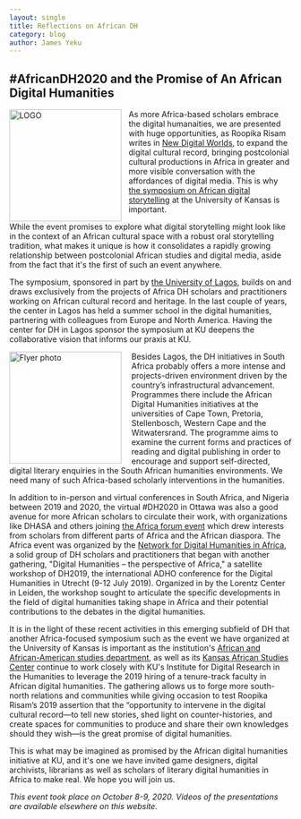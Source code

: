 ```yaml
---
layout: single
title: Reflections on African DH
category: blog
author: James Yeku
---
```


## #AfricanDH2020 and the Promise of An African Digital Humanities

<img align="left" style="padding-right:10px" src="{{ site.baseurl }}/assets/adh-logo-1.jpg" alt="LOGO" width="200">

As more Africa-based scholars embrace the digital humanaities, we are presented with huge 
opportunities, as Roopika Risam writes in [New Digital Worlds](https://www.google.com/books/edition/New_Digital_Worlds/txN-DwAAQBAJ?hl=en&gbpv=1&printsec=frontcover), to expand the digital cultural record, bringing postcolonial cultural productions in Africa in greater and more visible conversation with the affordances of digital media. This is why [the symposium on African digital storytelling](https://africandh.ku.edu/digital-storytelling-symposium-2020) at the University of Kansas is important. 

While the event promises to explore what digital storytelling might look like in the context of an African cultural space with a robust oral storytelling tradition, what makes it unique is how it consolidates a rapidly growing relationship between postcolonial African studies and digital media, aside from the fact that it's the first of such an event anywhere.

The symposium, sponsored in part by [the University of Lagos](https://www.cedhul.com.ng/), builds on and draws exclusively from the projects of Africa DH scholars and practitioners working on African cultural record and heritage. In the last couple of years, the center in Lagos has held a summer school in the digital humanities, partnering with colleagues from Europe and North America. 
Having the center for DH in Lagos sponsor the symposium at KU deepens the collaborative vision that informs our praxis at KU. 


<a href="{{ site.baseurl }}/assets/African-Digital-Storytelling-Flyer.jpg"><img align="left" style="padding-right:15px" src="{{ site.baseurl }}/assets/African-Digital-Storytelling-Flyer.jpg" alt="Flyer photo" width="200"></a>

Besides Lagos, the DH initiatives in South Africa probably offers a more intense and projects-driven environment driven by the country’s infrastructural advancement. Programmes there include the African Digital Humanities initiatives at the universities of Cape Town, Pretoria, Stellenbosch, Western Cape and the Witwatersrand. The programme aims to examine the current forms and practices of reading and digital publishing in order to encourage and support self-directed, digital literary enquiries in the South African humanities environments. We need many of such Africa-based scholarly interventions in the humanities.  

In addition to in-person and virtual conferences in South Africa, and Nigeria between 2019 and 2020, the virtual #DH2020 in Ottawa was also a good avenue for more African scholars to circulate their work, with organizations like DHASA  and others joining [the Africa forum event](https://dhafrica.blog/africa-forum-at-dh2020/) which drew interests from scholars from different parts of Africa and the African diaspora. The Africa event was organized by the [Network for Digital Humanities in Africa](https://dhafrica.blog/dh-africa-community/), a solid group of DH scholars and practitioners that began with another gathering, "Digital Humanities – the perspective of Africa," a satellite workshop of DH2019, the international ADHO conference for the Digital Humanities in Utrecht (9-12 July 2019). Organized in by the Lorentz Center in Leiden, the workshop sought to articulate the specific developments in the field of digital humanities taking shape in Africa and their potential contributions to the debates in the digital humanities.


It is in the light of these recent activities in this emerging subfield of DH that another Africa-focused symposium such as the event we have organized at the University of Kansas is important as the institution's [African and African-American studies department](https://afs.ku.edu/about-our-department-0), as well as its [Kansas African Studies Center](http://kasc.ku.edu/) continue to work closely with KU's Institute for Digital Research in the Humanities to leverage the 2019 hiring of a tenure-track faculty in African digital humanities. The gathering allows us to forge more south-north relations and communities while giving occasion to test Roopika Risam’s 2019 assertion that the “opportunity to intervene in the digital cultural record—to tell new stories, shed light on counter-histories, and create spaces for communities to produce and share their own knowledges should they wish—is the great promise of digital humanities.

This is what may be imagined as promised by the African digital humanities initiative at KU, and it's one we have invited game designers, digital archivists, librarians as well as scholars of literary digital humanities in Africa to make real. We hope you will join us. 

_This event took place on October 8-9, 2020. Videos of the presentations are available elsewhere on this website._

